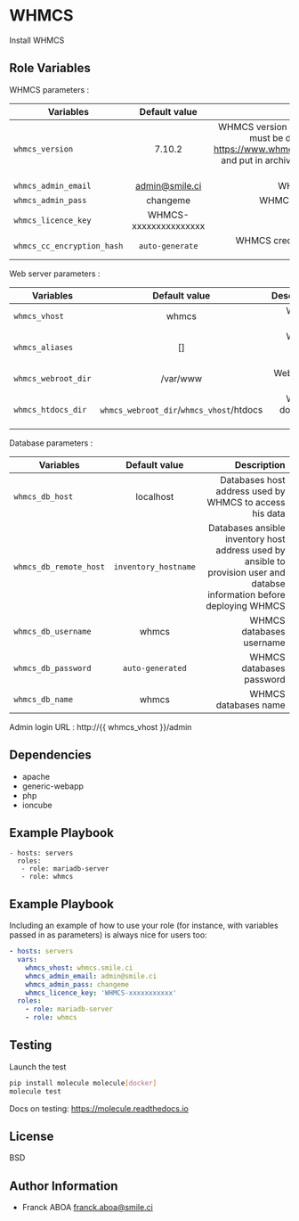 WHMCS
=========

Install WHMCS

Role Variables
--------------

WHMCS parameters :

Variables            |  Default value      |  Description                          |
---------------------|:-------------------:| -------------------------------------:|
`whmcs_version` | 7.10.2 | WHMCS version (Attention: version must be download before in https://www.whmcs.com/download/ and put in archive.smile.ci/whmcs/ directory)
`whmcs_admin_email` | admin@smile.ci | WHMCS admin email
`whmcs_admin_pass` | changeme | WHMCS admin password
`whmcs_licence_key` | WHMCS-xxxxxxxxxxxxxxx | WHMCS Lience
`whmcs_cc_encryption_hash` | `auto-generate` | WHMCS credit card encryption hash

Web server parameters :

Variables            |  Default value      |  Description                          |
---------------------|:-------------------:| -------------------------------------:|
`whmcs_vhost` | whmcs | WHMCS vhost
`whmcs_aliases` | [] | WHMCS vhost aliases
`whmcs_webroot_dir` | /var/www | Web server root dir
`whmcs_htdocs_dir` | `whmcs_webroot_dir`/`whmcs_vhost`/htdocs | WHMCS document root

Database parameters :

Variables            |  Default value      |  Description                          |
---------------------|:-------------------:| -------------------------------------:|
`whmcs_db_host`| localhost | Databases host address used by WHMCS to access his data
`whmcs_db_remote_host`| `inventory_hostname` | Databases ansible inventory host address used by ansible to provision user and databse information before deploying WHMCS
`whmcs_db_username`| whmcs | WHMCS databases username
`whmcs_db_password`| `auto-generated` | WHMCS databases password
`whmcs_db_name`| whmcs | WHMCS databases name

Admin login URL : http://{{ whmcs_vhost }}/admin

Dependencies
------------

* apache
* generic-webapp
* php
* ioncube

Example Playbook
----------------

```
- hosts: servers
  roles:
   - role: mariadb-server
   - role: whmcs
```

Example Playbook
----------------

Including an example of how to use your role (for instance, with variables passed in as parameters) is always nice for users too:

```yml
- hosts: servers
  vars:
    whmcs_vhost: whmcs.smile.ci
    whmcs_admin_email: admin@smile.ci
    whmcs_admin_pass: changeme
    whmcs_licence_key: 'WHMCS-xxxxxxxxxxx'
  roles:
    - role: mariadb-server
    - role: whmcs
```

Testing
--------

Launch the test

```bash
pip install molecule molecule[docker]
molecule test
```

Docs on testing:
https://molecule.readthedocs.io


License
-------

BSD

Author Information
------------------

* Franck ABOA <franck.aboa@smile.ci>
